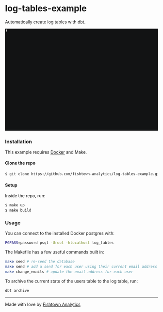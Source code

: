 # log-tables-example

Automatically create log tables with [dbt](https://dbt.readme.io).

![Example](assets/flow.gif)

### Installation

This example requires [Docker](https://www.docker.com/) and Make.

#### Clone the repo

```bash
$ git clone https://github.com/fishtown-analytics/log-tables-example.git
```

#### Setup

Inside the repo, run:

```bash
$ make up
$ make build
```

### Usage

You can connect to the installed Docker postgres with:

```bash
PGPASS=password psql -Uroot -hlocalhost log_tables
```

The Makefile has a few useful commands built in:

```bash
make seed # re-seed the database
make send # add a send for each user using their current email address
make change_emails # update the email address for each user
```

To archive the current state of the users table to the log table, run:

```bash
dbt archive
```

---

Made with love by [Fishtown Analytics](http://fishtownanalytics.com)
